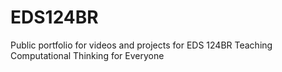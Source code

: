 # EDS124BR
Public portfolio for videos and projects for EDS 124BR Teaching Computational Thinking for Everyone
